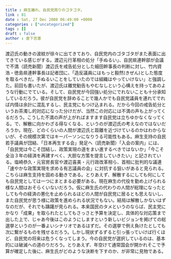 ```yaml
---
title : 麻生離れ、自民党周りのゴタゴタ。
link : 81
date : Sat, 27 Dec 2008 06:49:00 +0000
categories : ["uncategorized"]
tags : []
draft : false
author : 倉下忠憲
---
```


渡辺氏の動きの波紋が徐々に出てきており、自民党内のゴタゴタがまた表面に出てきている感じがする。渡辺元行革相の処分「手ぬるい」、自民県連幹部が会議で不満（読売新聞）渡辺氏を戒告処分とした細田幹事長の判断に対し、竹内資浩・徳島県連幹事長は記者団に、「造反議員にはもっと毅然(きぜん)とした態度を取るべきだ。手ぬるいことをしていたのでは組織はやっていけない」と強調した。前回も書いたが、渡辺氏は離党勧告もやむなしという心構えを持ってあのような行動にでている。そして、自民党が今回強い処分にでれないことも十分承知しているだろう。彼が自民党を辞めることで幾人かでも自民党議員を連れてでれば内情は余計に混乱するし、民主党にもつけ込まれる。だから今回の戒告処分というお茶濁し的対応になった分けだが、当然この対応には不満の声も上がってくるだろう。こうした不満の声が上がればますます自民党は立ちゆかなくなってくる。で、解散に向かわざる得なくなる、というのが渡辺氏の考えなのではないだろうか。現在、どのくらいの人間が渡辺氏と距離を近づけているのかはわからないが、その規模次第ではキーパーソンになりうる可能性もある。麻生支持の自民若手議員が団結、「日本再生する会」発足へ（読売新聞）「入会の案内」には、「自民党は今こそ団結し、政策実現の道をまい進するべきではないか」「今こそ全治３年の経済を再建すべく、大胆な方策を提言していきたい」と記されている。塩崎恭久・元官房長官や渡辺喜美・元行政改革相ら、首相に批判的な議連「速やかな政策実現を求める有志議員の会」に対抗する狙いがあると見られる。こちらは麻生支持を固める動きである。とりあえず、解散するにしても何にしても自民党としては一つにまとまる必要がある。現在麻生の代役を勤め上げられる様な人間はおそらくいないだろう。仮に麻生氏の代わりの人間が総理になったとしても今の経済の悪化を止められるほどの人間が自民党に居るとも思えないし、また自民党が思う様に政策を進められる状況でもない。結局は解散しかないはずなのだが、それでも躊躇が見られる。本来国民のタメというのならば、民主党にかなり「成果」を取られたとしてもさっさと予算を決定し、具体的な対応策まで出した上で、じゃあ今後はこのようにしますという新しいビジョンを掲げての総選挙というのが一番よいシナリオであるはずだ。その選挙で例え負けたとしても次に繋がるものを残せるだろう。しかし現状ずるずると引っ張っていけば行くほど、自民党の将来は危うくなってしまう。今の自民党が選択しているのは、基本的には破滅への道のりだろう。とりあえず、年空けて通常国会が開かれそこで予算が確定した後に、麻生氏がどのような決断を下すのか、が非常に見物である。
